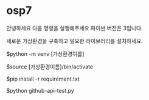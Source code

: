 # osp7

안녕하세요 다음 명령을 실행해주세요
파이썬 버전은 3입니다.

새로운 가상환경을 구축하고 필요한 라이브러리를 설치하세요.

$python -m venv [가상환경이름]

$source [가상환경이름]/bin/activate

$pip install -r requirement.txt

$python github-api-test.py
